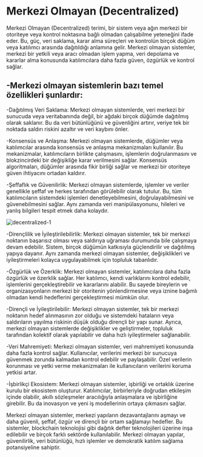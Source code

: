 
   #                                          Merkezi Olmayan (Decentralized)
    
Merkezi Olmayan (Decentralized) terimi, bir sistem veya ağın merkezi bir otoriteye veya kontrol noktasına bağlı olmadan çalışabilme yeteneğini ifade eder. Bu, güç, veri saklama, karar alma süreçleri ve kontrolün birçok düğüm veya katılımcı arasında dağıtıldığı anlamına gelir. Merkezi olmayan sistemler, merkezi bir yetkili veya aracı olmadan işlem yapma, veri depolama ve kararlar alma konusunda katılımcılara daha fazla güven, özgürlük ve kontrol sağlar.  

 ##         -Merkezi olmayan sistemlerin bazı temel özellikleri şunlardır:
   
   -Dağıtılmış Veri Saklama: Merkezi olmayan sistemlerde, veri merkezi bir sunucuda veya veritabanında değil, bir ağdaki birçok düğümde dağıtılmış olarak saklanır. Bu da veri bütünlüğünü ve güvenliğini artırır, veriye tek bir noktada saldırı riskini azaltır ve veri kaybını önler.

   -Konsensüs ve Anlaşma: Merkezi olmayan sistemlerde, düğümler veya katılımcılar arasında konsensüs ve anlaşma mekanizmaları kullanılır. Bu mekanizmalar, katılımcıların birlikte çalışmasını, işlemlerin doğrulanmasını ve blokzincirdeki bir değişikliğe karar verilmesini sağlar. Konsensüs algoritmaları, düğümler arasında fikir birliği sağlar ve merkezi bir otoriteye güven ihtiyacını ortadan kaldırır.

   -Şeffaflık ve Güvenilirlik: Merkezi olmayan sistemlerde, işlemler ve veriler genellikle şeffaf ve herkes tarafından görülebilir olarak tutulur. Bu, tüm katılımcıların sistemdeki işlemleri denetleyebilmesini, doğrulayabilmesini ve güvenebilmesini sağlar. Aynı zamanda veri manipülasyonunu, hileleri ve yanlış bilgileri tespit etmek daha kolaydır.
   
   ![decentralized-1](https://github.com/umaysafak/Blockchain-Temelleri/assets/83416728/5c2e2d3e-2cf7-4422-9f45-259a04995dd6)

   -Dirençlilik ve İyileştirilebilirlik: Merkezi olmayan sistemler, tek bir merkezi noktanın başarısız olması veya saldırıya uğraması durumunda bile çalışmaya devam edebilir. Sistem, birçok düğümün katkısıyla güçlendirilir ve dağıtılmış yapıya dayanır. Aynı zamanda merkezi olmayan sistemler, değişiklikleri ve iyileştirmeleri kolayca uygulayabilmek için topluluk tabanlıdır.

   -Özgürlük ve Özerklik: Merkezi olmayan sistemler, katılımcılara daha fazla özgürlük ve özerklik sağlar. Her katılımcı, kendi varlıklarını kontrol edebilir, işlemlerini gerçekleştirebilir ve kararlarını alabilir. Bu sayede bireylerin ve organizasyonların merkezi bir otoritenin yönlendirmesine veya iznine bağımlı olmadan kendi hedeflerini gerçekleştirmesi mümkün olur.

   -Dirençli ve İyileştirilebilir: Merkezi olmayan sistemler, tek bir merkezi noktanın hedef alınmasının zor olduğu ve sistemdeki hataların veya saldırıların yayılma riskinin düşük olduğu dirençli bir yapı sunar. Ayrıca, merkezi olmayan sistemlerde değişiklikler ve geliştirmeler, topluluk tarafından kolektif olarak yapılabilir ve daha hızlı iyileştirmeler sağlanabilir.

   -Veri Mahremiyeti: Merkezi olmayan sistemler, veri mahremiyeti konusunda daha fazla kontrol sağlar. Kullanıcılar, verilerini merkezi bir sunucuya güvenmek zorunda kalmadan kontrol edebilir ve paylaşabilir. Özel verilerin korunması ve yetki verme mekanizmaları ile kullanıcıların verilerini koruma yetkisi artar.

   -İşbirlikçi Ekosistem: Merkezi olmayan sistemler, işbirliği ve ortaklık üzerine kurulu bir ekosistem oluşturur. Katılımcılar, birbirleriyle doğrudan etkileşim içinde olabilir, akıllı sözleşmeler aracılığıyla anlaşmalara ve işbirliğine girebilir. Bu da inovasyon ve yeni iş modellerinin ortaya çıkmasını sağlar.

Merkezi olmayan sistemler, merkezi yapıların dezavantajlarını aşmayı ve daha güvenli, şeffaf, özgür ve dirençli bir ortam sağlamayı hedefler. Bu sistemler, blockchain teknolojisi gibi dağıtık defter teknolojileri üzerine inşa edilebilir ve birçok farklı sektörde kullanılabilir. Merkezi olmayan yapılar, güvenilirlik, veri bütünlüğü, hızlı işlemler ve demokratik katılım sağlama potansiyeline sahiptir.
